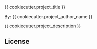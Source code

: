 {{ cookiecutter.project_title }}

By: {{ cookiecutter.project_author_name }}

{{ cookiecutter.project_description }}


## License